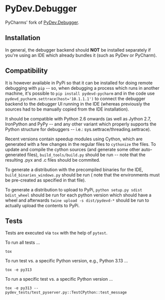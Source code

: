 # PyDev.Debugger

PyCharms' fork of [PyDev.Debugger][pydevd].

## Installation

In general, the debugger backend should **NOT** be installed separately if you're using an IDE which already
bundles it (such as PyDev or PyCharm).

## Compatibility

It is however available in PyPi so that it can be installed for doing remote debugging with `pip` -- so, when
debugging a process which runs in another machine, it's possible to `pip install pydevd-pycharm` and in the code use
`pydevd_pycharm.settrace(host='10.1.1.1')` to connect the debugger backend to the debugger UI running in the IDE
(whereas previously the sources had to be manually copied from the IDE installation).

It should be compatible with Python 2.6 onwards (as well as Jython 2.7, IronPython and PyPy -- and
any other variant which properly supports the Python structure for debuggers -- i.e.: sys.settrace/threading.settrace).

Recent versions contain speedup modules using Cython, which are generated with a few changes in the regular files
to `cythonize` the files. To update and compile the cython sources (and generate some other auto-generated files),
`build_tools/build.py` should be run -- note that the resulting .pyx and .c files should be commited.

To generate a distribution with the precompiled binaries for the IDE, `build_binaries_windows.py` should be run (
note that the environments must be pre-created as specified in that file).

To generate a distribution to upload to PyPi, `python setup.py sdist bdist_wheel` should be run for each python version
which should have a wheel and afterwards `twine upload -s dist/pydevd-*` should be run to actually upload the contents
to PyPi.

## Tests

Tests are executed via `tox` with the help of `pytest`.

To run all tests ...

```shell
tox
```

To run test vs. a specific Python version, e.g., Python 3.13 ...

```shell
tox -e py313
```

To run a specific test vs. a specific Python version ...

```shell
tox -e py313 -- pydev_tests/test_pyserver.py::TestCPython::test_message
```

[pydevd]: https://github.com/fabioz/PyDev.Debugger
